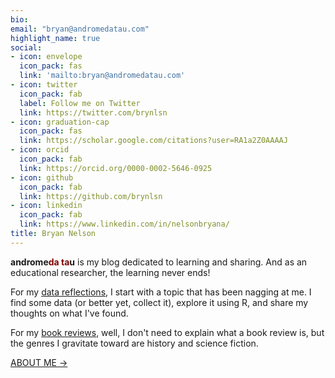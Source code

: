 ```yaml
---
bio: 
email: "bryan@andromedatau.com"
highlight_name: true
social:
- icon: envelope
  icon_pack: fas
  link: 'mailto:bryan@andromedatau.com'
- icon: twitter
  icon_pack: fab
  label: Follow me on Twitter
  link: https://twitter.com/brynlsn
- icon: graduation-cap
  icon_pack: fas
  link: https://scholar.google.com/citations?user=RA1a2Z0AAAAJ
- icon: orcid
  icon_pack: fab
  link: https://orcid.org/0000-0002-5646-0925
- icon: github
  icon_pack: fab
  link: https://github.com/brynlsn
- icon: linkedin
  icon_pack: fab
  link: https://www.linkedin.com/in/nelsonbryana/
title: Bryan Nelson
---
```

**androme<span style="color:maroon">da ta</span>u** is my blog dedicated to learning and sharing. And as an educational researcher, the learning never ends!

For my [data reflections](/reflection), I start with a topic that has been nagging at me. I find some data (or better yet, collect it), explore it using R, and share my thoughts on what I've found.

For my [book reviews](/review), well, I don't need to explain what a book review is, but the genres I gravitate toward are history and science fiction.

[ABOUT ME →](/about)
